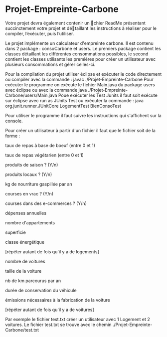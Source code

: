 # Projet-Empreinte-Carbone

Votre projet devra également contenir un chier ReadMe présentant succinctement votre projet et détaillant les instructions à réaliser pour le compiler, l’exécuter, puis l’utiliser.

Le projet implémente un calculateur d'empreinte carbone. Il est contenu dans 2 package : consoCarbone et users. Le premiers package contient les classes détaillant les différentes consommations possibles, le second contient les classes utilisants les premières pour créer un utilisateur avec plusieurs consommations et gérer celles-ci.


Pour la compilation du projet utiliser éclipse et exécuter le code directement ou compiler avec la commande :
	javac ./Projet-Empreinte-Carbone
Pour exécuter le programme on exécute le fichier Main.java du package users avec éclipse ou avec la commande
	java ./Projet-Empreinte-Carbone/users/Main.java
Poue exécuter les Test Junits il faut soit exécute sur éclipse avec run as JUnits Test ou exécuter la commande : 
	java org.junit.runner.JUnitCore LogementTest BienConsoTest
	
Pour utiliser le programme il faut suivre les instructions qui s'affichent sur la console. 

Pour créer un utilisateur à partir d'un fichier il  faut que le fichier soit de la forme : 

taux de repas à base de boeuf (entre 0 et 1)

taux de repas végétarien (entre 0 et 1)

produits de saison ? (Y/n)

produits locaux ? (Y/n)

kg de nourriture gaspillée par an

courses en vrac ? (Y/n)

courses dans des e-commerces ? (Y/n)

dépenses annuelles

nombre d'appartements

superficie

classe énergétique

[répéter autant de fois qu'il y a de logements]

nombre de voitures

taille de la voiture

nb de km parcourus par an

durée de conservation du véhicule

émissions nécessaires à la fabrication de la voiture

[répéter autant de fois qu'il y a de voitures]


Par exemple le fichier test.txt créer un utilisateur avec 1 Logement et 2 voitures. Le fichier test.txt se trouve avec le chemin ./Projet-Empreinte-Carbone/test.txt